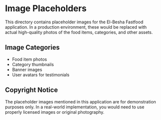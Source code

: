 
# Image Placeholders

This directory contains placeholder images for the El-Besha Fastfood application. In a production environment, these would be replaced with actual high-quality photos of the food items, categories, and other assets.

## Image Categories

- Food item photos
- Category thumbnails
- Banner images
- User avatars for testimonials

## Copyright Notice

The placeholder images mentioned in this application are for demonstration purposes only. In a real-world implementation, you would need to use properly licensed images or original photography.
